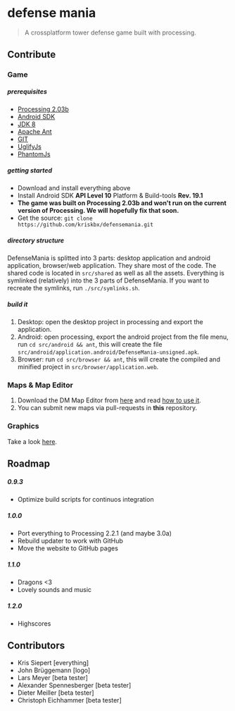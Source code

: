 # defense mania

> A crossplatform tower defense game built with processing.

## Contribute

### Game

##### prerequisites

* [Processing 2.03b](https://github.com/processing/processing/releases/tag/processing-2.0b3)
* [Android SDK](https://developer.android.com/sdk/index.html#Other)
* [JDK 8](http://www.oracle.com/technetwork/java/javase/downloads/jdk8-downloads-2133151.html)
* [Apache Ant](https://ant.apache.org/manual/install.html)
* [GIT](https://git-scm.com/downloads)
* [UglifyJs](https://github.com/mishoo/UglifyJS#install-npm)
* [PhantomJs](http://phantomjs.org/download.html)

##### getting started

* Download and install everything above
* Install Android SDK **API Level 10** Platform & Build-tools **Rev. 19.1**
* **The game was built on Processing 2.03b and won't run on the current version of Processing. We will hopefully fix that soon.**
* Get the source: `git clone https://github.com/kriskbx/defensemania.git`

##### directory structure

DefenseMania is splitted into 3 parts: desktop application and android application, browser/web application. They share most of the code. The shared code is located in `src/shared` as well as all the assets. Everything is symlinked (relatively) into the 3 parts of DefenseMania. If you want to recreate the symlinks, run `./src/symlinks.sh`.

##### build it

1. Desktop: open the desktop project in processing and export the application.
2. Android: open processing, export the android project from the file menu, run `cd src/android && ant`, this will create the file `src/android/application.android/DefenseMania-unsigned.apk`.
3. Browser: run `cd src/browser && ant`, this will create the compiled and minified project in `src/browser/application.web`.

### Maps & Map Editor

1. Download the DM Map Editor from [here](https://github.com/DefenseMania/defense-mania-map-editor/releases) and read [how to use it](https://github.com/DefenseMania/defense-mania-map-editor#how-to-use-the-editor).
2. You can submit new maps via pull-requests in **this** repository.

### Graphics

Take a look [here](https://github.com/DefenseMania/defense-mania-graphics).


## Roadmap

##### 0.9.3

* Optimize build scripts for continuos integration

##### 1.0.0

* Port everything to Processing 2.2.1 (and maybe 3.0a)
* Rebuild updater to work with GitHub
* Move the website to GitHub pages

##### 1.1.0

* Dragons <3
* Lovely sounds and music

##### 1.2.0

* Highscores


## Contributors

* Kris Siepert [everything]
* John Brüggemann [logo]
* Lars Meyer [beta tester]
* Alexander Spennesberger [beta tester]
* Dieter Meiller [beta tester]
* Christoph Eichhammer [beta tester]